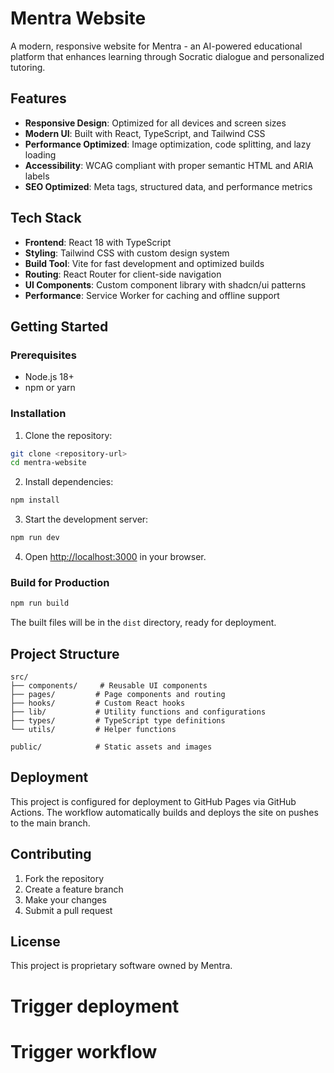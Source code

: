 # Mentra Website

A modern, responsive website for Mentra - an AI-powered educational platform that enhances learning through Socratic dialogue and personalized tutoring.

## Features

- **Responsive Design**: Optimized for all devices and screen sizes
- **Modern UI**: Built with React, TypeScript, and Tailwind CSS
- **Performance Optimized**: Image optimization, code splitting, and lazy loading
- **Accessibility**: WCAG compliant with proper semantic HTML and ARIA labels
- **SEO Optimized**: Meta tags, structured data, and performance metrics

## Tech Stack

- **Frontend**: React 18 with TypeScript
- **Styling**: Tailwind CSS with custom design system
- **Build Tool**: Vite for fast development and optimized builds
- **Routing**: React Router for client-side navigation
- **UI Components**: Custom component library with shadcn/ui patterns
- **Performance**: Service Worker for caching and offline support

## Getting Started

### Prerequisites

- Node.js 18+ 
- npm or yarn

### Installation

1. Clone the repository:
```bash
git clone <repository-url>
cd mentra-website
```

2. Install dependencies:
```bash
npm install
```

3. Start the development server:
```bash
npm run dev
```

4. Open [http://localhost:3000](http://localhost:3000) in your browser.

### Build for Production

```bash
npm run build
```

The built files will be in the `dist` directory, ready for deployment.

## Project Structure

```
src/
├── components/     # Reusable UI components
├── pages/         # Page components and routing
├── hooks/         # Custom React hooks
├── lib/           # Utility functions and configurations
├── types/         # TypeScript type definitions
└── utils/         # Helper functions

public/            # Static assets and images
```

## Deployment

This project is configured for deployment to GitHub Pages via GitHub Actions. The workflow automatically builds and deploys the site on pushes to the main branch.

## Contributing

1. Fork the repository
2. Create a feature branch
3. Make your changes
4. Submit a pull request

## License

This project is proprietary software owned by Mentra.
# Trigger deployment
# Trigger workflow
